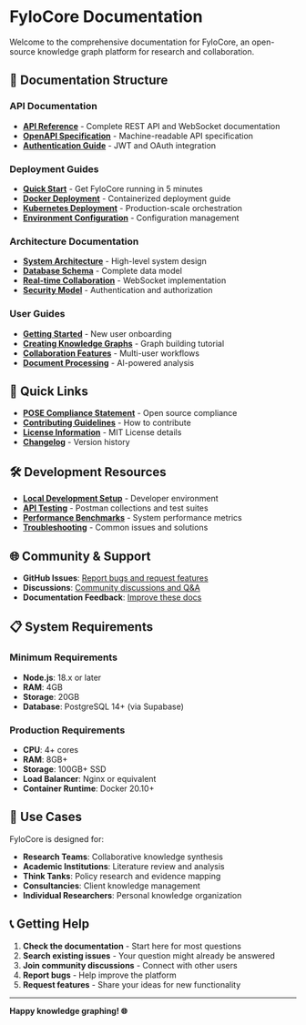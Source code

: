 # FyloCore Documentation

Welcome to the comprehensive documentation for FyloCore, an open-source knowledge graph platform for research and collaboration.

## 📖 Documentation Structure

### API Documentation
- **[API Reference](api/)** - Complete REST API and WebSocket documentation
- **[OpenAPI Specification](api/openapi.yaml)** - Machine-readable API specification
- **[Authentication Guide](api/authentication.md)** - JWT and OAuth integration

### Deployment Guides
- **[Quick Start](deployment/quick-start.md)** - Get FyloCore running in 5 minutes
- **[Docker Deployment](deployment/docker.md)** - Containerized deployment guide
- **[Kubernetes Deployment](deployment/kubernetes.md)** - Production-scale orchestration
- **[Environment Configuration](deployment/environment.md)** - Configuration management

### Architecture Documentation
- **[System Architecture](architecture/overview.md)** - High-level system design
- **[Database Schema](architecture/database.md)** - Complete data model
- **[Real-time Collaboration](architecture/websockets.md)** - WebSocket implementation
- **[Security Model](architecture/security.md)** - Authentication and authorization

### User Guides
- **[Getting Started](user-guides/getting-started.md)** - New user onboarding
- **[Creating Knowledge Graphs](user-guides/creating-graphs.md)** - Graph building tutorial
- **[Collaboration Features](user-guides/collaboration.md)** - Multi-user workflows
- **[Document Processing](user-guides/document-processing.md)** - AI-powered analysis

## 🚀 Quick Links

- **[POSE Compliance Statement](POSE-compliance.md)** - Open source compliance
- **[Contributing Guidelines](../CONTRIBUTING.md)** - How to contribute
- **[License Information](../LICENSE)** - MIT License details
- **[Changelog](../CHANGELOG.md)** - Version history

## 🛠️ Development Resources

- **[Local Development Setup](deployment/development.md)** - Developer environment
- **[API Testing](api/testing.md)** - Postman collections and test suites
- **[Performance Benchmarks](architecture/performance.md)** - System performance metrics
- **[Troubleshooting](deployment/troubleshooting.md)** - Common issues and solutions

## 🌐 Community & Support

- **GitHub Issues**: [Report bugs and request features](https://github.com/fylocore/fylocore/issues)
- **Discussions**: [Community discussions and Q&A](https://github.com/fylocore/fylocore/discussions)
- **Documentation Feedback**: [Improve these docs](https://github.com/fylocore/fylocore/issues/new?template=docs.md)

## 📋 System Requirements

### Minimum Requirements
- **Node.js**: 18.x or later
- **RAM**: 4GB
- **Storage**: 20GB
- **Database**: PostgreSQL 14+ (via Supabase)

### Production Requirements
- **CPU**: 4+ cores
- **RAM**: 8GB+
- **Storage**: 100GB+ SSD
- **Load Balancer**: Nginx or equivalent
- **Container Runtime**: Docker 20.10+

## 🎯 Use Cases

FyloCore is designed for:

- **Research Teams**: Collaborative knowledge synthesis
- **Academic Institutions**: Literature review and analysis
- **Think Tanks**: Policy research and evidence mapping
- **Consultancies**: Client knowledge management
- **Individual Researchers**: Personal knowledge organization

## 📞 Getting Help

1. **Check the documentation** - Start here for most questions
2. **Search existing issues** - Your question might already be answered
3. **Join community discussions** - Connect with other users
4. **Report bugs** - Help improve the platform
5. **Request features** - Share your ideas for new functionality

---

**Happy knowledge graphing! 🌐**
